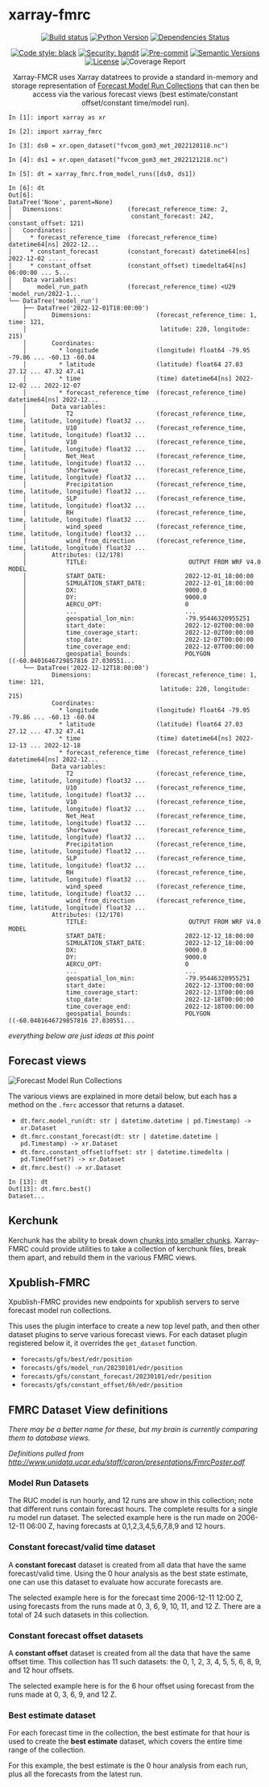 # xarray-fmrc

<div align="center">

[![Build status](https://github.com/abkfenris/xarray-fmrc/workflows/build/badge.svg?branch=master&event=push)](https://github.com/abkfenris/xarray-fmrc/actions?query=workflow%3Abuild)
[![Python Version](https://img.shields.io/pypi/pyversions/xarray-fmrc.svg)](https://pypi.org/project/xarray-fmrc/)
[![Dependencies Status](https://img.shields.io/badge/dependencies-up%20to%20date-brightgreen.svg)](https://github.com/abkfenris/xarray-fmrc/pulls?utf8=%E2%9C%93&q=is%3Apr%20author%3Aapp%2Fdependabot)

[![Code style: black](https://img.shields.io/badge/code%20style-black-000000.svg)](https://github.com/psf/black)
[![Security: bandit](https://img.shields.io/badge/security-bandit-green.svg)](https://github.com/PyCQA/bandit)
[![Pre-commit](https://img.shields.io/badge/pre--commit-enabled-brightgreen?logo=pre-commit&logoColor=white)](https://github.com/abkfenris/xarray-fmrc/blob/master/.pre-commit-config.yaml)
[![Semantic Versions](https://img.shields.io/badge/%20%20%F0%9F%93%A6%F0%9F%9A%80-semantic--versions-e10079.svg)](https://github.com/abkfenris/xarray-fmrc/releases)
[![License](https://img.shields.io/github/license/abkfenris/xarray-fmrc)](https://github.com/abkfenris/xarray-fmrc/blob/master/LICENSE)
![Coverage Report](assets/images/coverage.svg)

Xarray-FMCR uses Xarray datatrees to provide a standard in-memory and storage representation of [Forecast Model Run Collections](http://www.unidata.ucar.edu/staff/caron/presentations/FmrcPoster.pdf) that can then be access via the various forecast views (best estimate/constant offset/constant time/model run).

</div>

```ipython
In [1]: import xarray as xr

In [2]: import xarray_fmrc

In [3]: ds0 = xr.open_dataset("fvcom_gom3_met_2022120118.nc")

In [4]: ds1 = xr.open_dataset("fvcom_gom3_met_2022121218.nc")

In [5]: dt = xarray_fmrc.from_model_runs([ds0, ds1])

In [6]: dt
Out[6]:
DataTree('None', parent=None)
│   Dimensions:                  (forecast_reference_time: 2,
│                                 constant_forecast: 242, constant_offset: 121)
│   Coordinates:
│     * forecast_reference_time  (forecast_reference_time) datetime64[ns] 2022-12...
│     * constant_forecast        (constant_forecast) datetime64[ns] 2022-12-02 .....
│     * constant_offset          (constant_offset) timedelta64[ns] 06:00:00 ... 5...
│   Data variables:
│       model_run_path           (forecast_reference_time) <U29 'model_run/2022-1...
└── DataTree('model_run')
    ├── DataTree('2022-12-01T18:00:00')
    │       Dimensions:                  (forecast_reference_time: 1, time: 121,
    │                                     latitude: 220, longitude: 215)
    │       Coordinates:
    │         * longitude                (longitude) float64 -79.95 -79.86 ... -60.13 -60.04
    │         * latitude                 (latitude) float64 27.03 27.12 ... 47.32 47.41
    │         * time                     (time) datetime64[ns] 2022-12-02 ... 2022-12-07
    │         * forecast_reference_time  (forecast_reference_time) datetime64[ns] 2022-12...
    │       Data variables:
    │           T2                       (forecast_reference_time, time, latitude, longitude) float32 ...
    │           U10                      (forecast_reference_time, time, latitude, longitude) float32 ...
    │           V10                      (forecast_reference_time, time, latitude, longitude) float32 ...
    │           Net_Heat                 (forecast_reference_time, time, latitude, longitude) float32 ...
    │           Shortwave                (forecast_reference_time, time, latitude, longitude) float32 ...
    │           Precipitation            (forecast_reference_time, time, latitude, longitude) float32 ...
    │           SLP                      (forecast_reference_time, time, latitude, longitude) float32 ...
    │           RH                       (forecast_reference_time, time, latitude, longitude) float32 ...
    │           wind_speed               (forecast_reference_time, time, latitude, longitude) float32 ...
    │           wind_from_direction      (forecast_reference_time, time, latitude, longitude) float32 ...
    │       Attributes: (12/178)
    │           TITLE:                            OUTPUT FROM WRF V4.0 MODEL
    │           START_DATE:                      2022-12-01_18:00:00
    │           SIMULATION_START_DATE:           2022-12-01_18:00:00
    │           DX:                              9000.0
    │           DY:                              9000.0
    │           AERCU_OPT:                       0
    │           ...                              ...
    │           geospatial_lon_min:              -79.95446320955251
    │           start_date:                      2022-12-02T00:00:00
    │           time_coverage_start:             2022-12-02T00:00:00
    │           stop_date:                       2022-12-07T00:00:00
    │           time_coverage_end:               2022-12-07T00:00:00
    │           geospatial_bounds:               POLYGON ((-60.0401646729857816 27.030551...
    └── DataTree('2022-12-12T18:00:00')
            Dimensions:                  (forecast_reference_time: 1, time: 121,
                                          latitude: 220, longitude: 215)
            Coordinates:
              * longitude                (longitude) float64 -79.95 -79.86 ... -60.13 -60.04
              * latitude                 (latitude) float64 27.03 27.12 ... 47.32 47.41
              * time                     (time) datetime64[ns] 2022-12-13 ... 2022-12-18
              * forecast_reference_time  (forecast_reference_time) datetime64[ns] 2022-12...
            Data variables:
                T2                       (forecast_reference_time, time, latitude, longitude) float32 ...
                U10                      (forecast_reference_time, time, latitude, longitude) float32 ...
                V10                      (forecast_reference_time, time, latitude, longitude) float32 ...
                Net_Heat                 (forecast_reference_time, time, latitude, longitude) float32 ...
                Shortwave                (forecast_reference_time, time, latitude, longitude) float32 ...
                Precipitation            (forecast_reference_time, time, latitude, longitude) float32 ...
                SLP                      (forecast_reference_time, time, latitude, longitude) float32 ...
                RH                       (forecast_reference_time, time, latitude, longitude) float32 ...
                wind_speed               (forecast_reference_time, time, latitude, longitude) float32 ...
                wind_from_direction      (forecast_reference_time, time, latitude, longitude) float32 ...
            Attributes: (12/178)
                TITLE:                            OUTPUT FROM WRF V4.0 MODEL
                START_DATE:                      2022-12-12_18:00:00
                SIMULATION_START_DATE:           2022-12-12_18:00:00
                DX:                              9000.0
                DY:                              9000.0
                AERCU_OPT:                       0
                ...                              ...
                geospatial_lon_min:              -79.95446320955251
                start_date:                      2022-12-13T00:00:00
                time_coverage_start:             2022-12-13T00:00:00
                stop_date:                       2022-12-18T00:00:00
                time_coverage_end:               2022-12-18T00:00:00
                geospatial_bounds:               POLYGON ((-60.0401646729857816 27.030551...
```

_everything below are just ideas at this point_

## Forecast views

![Forecast Model Run Collections](https://docs.unidata.ucar.edu/netcdf-java/current/userguide/images/netcdf-java/tutorial/feature_types/fmrc.png)

The various views are explained in more detail below, but each has a method on the `.fmrc` accessor that returns a dataset.

- `dt.fmrc.model_run(dt: str | datetime.datetime | pd.Timestamp) -> xr.Dataset`
- `dt.fmrc.constant_forecast(dt: str | datetime.datetime | pd.Timestamp) -> xr.Dataset`
- `dt.fmrc.constant_offset(offset: str | datetime.timedelta | pd.TimeOffset?) -> xr.Dataset`
- `dt.fmrc.best() -> xr.Dataset`

```ipython
In [13]: dt
Out[13]: dt.fmrc.best()
Dataset...
```

## Kerchunk

Kerchunk has the ability to break down [chunks into smaller chunks](https://fsspec.github.io/kerchunk/reference.html#kerchunk.utils.subchunk). Xarray-FMRC could provide utilities to take a collection of kerchunk files, break them apart, and rebuild them in the various FMRC views.

## Xpublish-FMRC

Xpublish-FMRC provides new endpoints for xpublish servers to serve forecast model run collections.

This uses the plugin interface to create a new top level path, and then other dataset plugins to serve various forecast views. For each dataset plugin registered below it, it overrides the `get_dataset` function.

- `forecasts/gfs/best/edr/position`
- `forecasts/gfs/model_run/20230101/edr/position`
- `forecasts/gfs/constant_forecast/20230101/edr/position`
- `forecasts/gfs/constant_offset/6h/edr/position`


## FMRC Dataset View definitions

_There may be a better name for these, but my brain is currently comparing them to database views._

_Definitions pulled from http://www.unidata.ucar.edu/staff/caron/presentations/FmrcPoster.pdf_

### Model Run Datasets

The RUC model is run hourly, and 12 runs are show
in this collection; note that different runs contain
forecast hours. The complete results for a single ru
model run dataset.
The selected example here is the run made on
2006-12-11 06:00 Z, having forecasts at
0,1,2,3,4,5,6,7,8,9 and 12 hours.

### Constant forecast/valid time dataset

A __constant forecast__ dataset is created from all data that have the same forecast/valid time. Using the 0 hour analysis as the best state estimate, one can use this dataset to evaluate how accurate forecasts are.

The selected example here is for the forecast time 2006-12-11 12:00 Z, using forecasts from the runs made at 0, 3, 6, 9, 10, 11, and 12 Z. There are a total of 24 such datasets in this collection.

### Constant forecast offset datasets

A __constant offset__ dataset is created from all the data that have the same offset time. This collection has 11 such datasets: the 0, 1, 2, 3, 4, 5, 5, 6, 8, 9, and 12 hour offsets.

The selected example here is for the 6 hour offset using forecast from the runs made at 0, 3, 6, 9, and 12 Z.

### Best estimate dataset

For each forecast time in the collection, the best estimate for that hour is used to create the __best estimate__ dataset, which covers the entire time range of the collection.

For this example, the best estimate is the 0 hour analysis from each run, plus all the forecasts from the latest run.
